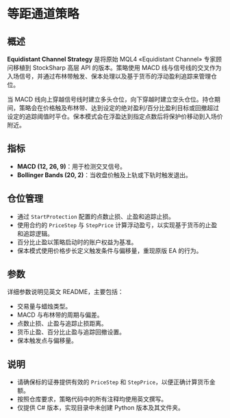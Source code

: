 # 等距通道策略

## 概述
**Equidistant Channel Strategy** 是将原始 MQL4 «Equidistant Channel» 专家顾问移植到 StockSharp 高层 API 的版本。策略使用 MACD 线与信号线的交叉作为入场信号，并通过布林带触发、保本处理以及基于货币的浮动盈利追踪来管理仓位。

当 MACD 线向上穿越信号线时建立多头仓位，向下穿越时建立空头仓位。持仓期间，策略会在价格触及布林带、达到设定的绝对盈利/百分比盈利目标或回撤超过设定的追踪阈值时平仓。保本模式会在浮盈达到指定点数后将保护价移动到入场价附近。

## 指标
- **MACD (12, 26, 9)**：用于检测交叉信号。
- **Bollinger Bands (20, 2)**：当收盘价触及上轨或下轨时触发退出。

## 仓位管理
- 通过 `StartProtection` 配置的点数止损、止盈和追踪止损。
- 使用合约的 `PriceStep` 与 `StepPrice` 计算浮动盈亏，以实现基于货币的止盈和追踪逻辑。
- 百分比止盈以策略启动时的账户权益为基准。
- 保本模式使用价格步长定义触发条件与偏移量，重现原版 EA 的行为。

## 参数
详细参数说明见英文 README，主要包括：
- 交易量与蜡烛类型。
- MACD 与布林带的周期与偏差。
- 点数止损、止盈与追踪止损距离。
- 货币止盈、百分比止盈与追踪回撤设置。
- 保本触发点与偏移量。

## 说明
- 请确保标的证券提供有效的 `PriceStep` 和 `StepPrice`，以便正确计算货币金额。
- 按照仓库要求，策略代码中的所有注释均使用英文撰写。
- 仅提供 C# 版本，实现目录中未创建 Python 版本及其文件夹。

